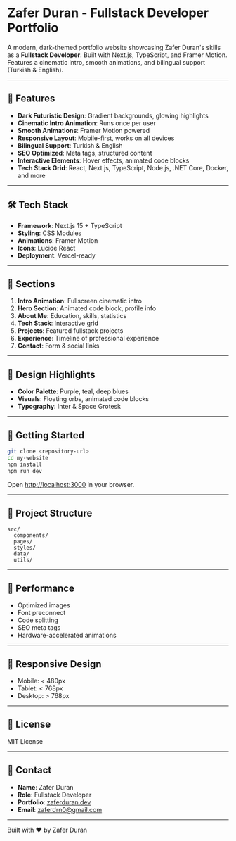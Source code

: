 # Zafer Duran - Fullstack Developer Portfolio

A modern, dark-themed portfolio website showcasing Zafer Duran's skills as a **Fullstack Developer**. Built with Next.js, TypeScript, and Framer Motion. Features a cinematic intro, smooth animations, and bilingual support (Turkish & English).

---

## 🚀 Features

- **Dark Futuristic Design**: Gradient backgrounds, glowing highlights
- **Cinematic Intro Animation**: Runs once per user
- **Smooth Animations**: Framer Motion powered
- **Responsive Layout**: Mobile-first, works on all devices
- **Bilingual Support**: Turkish & English
- **SEO Optimized**: Meta tags, structured content
- **Interactive Elements**: Hover effects, animated code blocks
- **Tech Stack Grid**: React, Next.js, TypeScript, Node.js, .NET Core, Docker, and more

---

## 🛠️ Tech Stack

- **Framework**: Next.js 15 + TypeScript
- **Styling**: CSS Modules
- **Animations**: Framer Motion
- **Icons**: Lucide React
- **Deployment**: Vercel-ready

---

## 📱 Sections

1. **Intro Animation**: Fullscreen cinematic intro
2. **Hero Section**: Animated code block, profile info
3. **About Me**: Education, skills, statistics
4. **Tech Stack**: Interactive grid
5. **Projects**: Featured fullstack projects
6. **Experience**: Timeline of professional experience
7. **Contact**: Form & social links

---

## 🎨 Design Highlights

- **Color Palette**: Purple, teal, deep blues
- **Visuals**: Floating orbs, animated code blocks
- **Typography**: Inter & Space Grotesk

---

## 🚀 Getting Started

```bash
git clone <repository-url>
cd my-website
npm install
npm run dev
```
Open [http://localhost:3000](http://localhost:3000) in your browser.

---

## 📁 Project Structure

```
src/
  components/
  pages/
  styles/
  data/
  utils/
```

---

## 🌟 Performance

- Optimized images
- Font preconnect
- Code splitting
- SEO meta tags
- Hardware-accelerated animations

---

## 📱 Responsive Design

- Mobile: < 480px
- Tablet: < 768px
- Desktop: > 768px

---

## 📄 License

MIT License

---

## 🤝 Contact

- **Name**: Zafer Duran
- **Role**: Fullstack Developer
- **Portfolio**: [zaferduran.dev](https://zaferduran.dev)
- **Email**: zaferdrn0@gmail.com

---

Built with ❤️ by Zafer Duran
